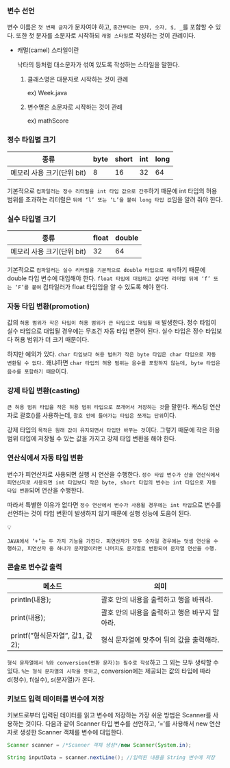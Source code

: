 ### 변수 선언

변수 이름은 `첫 번째 글자`가 문자여야 하고, `중간부터는 문자, 숫자, $, _`를 포함할 수 있다. 또한 첫 문자를 소문자로 시작하되 `캐멀 스타일`로 작성하는 것이 관례이다. 

- 캐멀(camel) 스타일이란
    
    낙타의 등처럼 대소문자가 섞여 있도록 작성하는 스타일을 말한다. 
    
    1. 클래스명은 대문자로 시작하는 것이 관례
        
        ex) Week.java 
        
    2. 변수명은 소문자로 시작하는 것이 관례
        
        ex) mathScore

### 정수 타입별 크기

| 종류 | byte | short | int | long |
| --- | --- | --- | --- | --- |
| 메모리 사용 크기(단위 bit) | 8 | 16 | 32 | 64 |

기본적으로 `컴파일러는 정수 리터럴을 int 타입 값으로 간주`하기 때문에 int 타입의 허용 범위를 초과하는 리터럴은 `뒤에 ‘l’ 또는 ‘L’을 붙여 long 타입 값`임을 알려 줘야 한다.

### 실수 타입별 크기

| 종류 | float | double |
| --- | --- | --- |
| 메모리 사용 크기(단위 bit) | 32 | 64 |

기본적으로 `컴파일러는 실수 리터럴을 기본적으로 double 타입으로 해석`하기 때문에 double 타입 변수에 대입해야 한다. `float 타입에 대입하고 싶다면 리터럴 뒤에 ‘f’ 또는 ‘F’를 붙여` 컴파일러가 float 타입임을 알 수 있도록 해야 한다.

### 자동 타입 변환(promotion)

값의 `허용 범위가 작은 타입이 허용 범위가 큰 타입으로 대입될 때` 발생한다. 정수 타입이 실수 타입으로 대입될 경우에는 무조건 자동 타입 변환이 된다. 실수 타입은 정수 타입보다 허용 범위가 더 크기 때문이다.

하지만 예외가 있다. `char 타입보다 허용 범위가 작은 byte 타입은 char 타입으로 자동 변환될 수 없다.` 왜냐하면 `char 타입의 허용 범위는 음수를 포함하지 않는데, byte 타입은 음수를 포함하기 때문`이다.

### 강제 타입 변환(casting)

`큰 허용 범위 타입을 작은 허용 범위 타입으로 쪼개어서 저장하는 것`을 말한다. 캐스팅 연산자로 괄호()를 사용하는데, `괄호 안에 들어가는 타입은 쪼개는 단위`이다.

강제 타입의 `목적은 원래 값이 유지되면서 타입만 바꾸는 것`이다. 그렇기 때문에 작은 허용 범위 타입에 저장될 수 있는 값을 가지고 강제 타입 변환을 해야 한다.

### 연산식에서 자동 타입 변환

변수가 피연산자로 사용되면 실행 시 연산을 수행한다. `정수 타입 변수가 산술 연산식에서 피연산자로 사용되면 int 타입보다 작은 byte, short 타입의 변수는 int 타입으로 자동 타입 변환`되어 연산을 수행한다.

따라서 특별한 이유가 없다면 `정수 연산에서 변수가 사용될 경우에는 int 타입`으로 변수를 선언하는 것이 타입 변환이 발생하지 않기 때문에 실행 성능에 도움이 된다.

<aside>
💡

`JAVA에서 ‘+’는 두 가지 기능을 가진다. 피연산자가 모두 숫자일 경우에는 덧셈 연산을 수행하고, 피연산자 중 하나가 문자열이라면 나머지도 문자열로 변환되어 문자열 연산을 수행.`

</aside>

### 콘솔로 변수값 출력

| 메소드 | 의미 |
| --- | --- |
| println(내용); | 괄호 안의 내용을 출력하고 행을 바꿔라. |
| print(내용); | 괄호 안의 내용을 출력하고 행은 바꾸지 말아라. |
| printf(”형식문자열”, 값1, 값2); | 형식 문자열에 맞추어 뒤의 값을 출력해라. |

`형식 문자열에서 %와 conversion(변환 문자)는 필수로 작성`하고 그 외는 모두 생략할 수 있다. `%는 형식 문자열의 시작을 뜻하고`, conversion에는 제공되는 값의 타입에 따라 d(정수), f(실수), s(문자열)가 온다.

### 키보드 입력 데이터를 변수에 저장

키보드로부터 입력된 데이터를 읽고 변수에 저장하는 가장 쉬운 방법은 Scanner를 사용하는 것이다. 다음과 같이 Scanner 타입 변수를 선언하고, ‘=’를 사용해서 new 연산자로 생성한 Scanner 객체를 변수에 대입한다.

```java
Scanner scanner = /*Scanner 객체 생성*/new Scanner(System.in);

String inputData = scanner.nextLine(); //입력된 내용을 String 변수에 저장
```